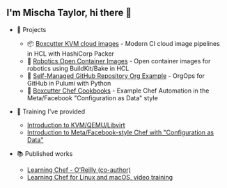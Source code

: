 ## I'm Mischa Taylor, hi there 👋

- 🌟 Projects
  - 📦 [Boxcutter KVM cloud images](https://github.com/boxcutter/kvm) - Modern CI cloud image pipelines in HCL with HashiCorp Packer
  - 🐋 [Robotics Open Container Images](https://github.com/boxcutter/oci) - Open container images for robotics using BuildKit/Bake in HCL
  - 👯 [Self-Managed GitHub Repository Org Example](https://github.com/boxcutter/pulumi-github-repository) - OrgOps for GitHub in Pulumi with Python
  - 🧱 [Boxcutter Chef Cookbooks](https://github.com/boxcutter/boxcutter-chef-cookbooks) - Example Chef Automation in the Meta/Facebook "Configuration as Data" style

- 📝 Training I've provided
  - [Introduction to KVM/QEMU/Libvirt](https://taylorific.github.io/kvm-training/)
  - [Introduction to Meta/Facebook-style Chef with "Configuration as Data"](https://taylorific.github.io/chef-training/)

- 📚 Published works
  - [Learning Chef - O'Reilly (co-author)](https://learning.oreilly.com/library/view/learning-chef/9781491945087/)
  - [Learning Chef for Linux and macOS, video training](https://www.oreilly.com/library/view/learning-chef-for/9781491959442/)
